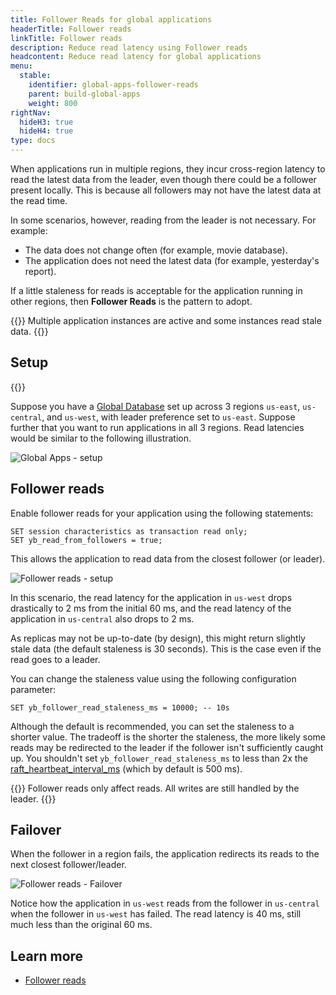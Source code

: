 ```yaml
---
title: Follower Reads for global applications
headerTitle: Follower reads
linkTitle: Follower reads
description: Reduce read latency using Follower reads
headcontent: Reduce read latency for global applications
menu:
  stable:
    identifier: global-apps-follower-reads
    parent: build-global-apps
    weight: 800
rightNav:
  hideH3: true
  hideH4: true
type: docs
---
```


When applications run in multiple regions, they incur cross-region latency to read the latest data from the leader, even though there could be a follower present locally. This is because all followers may not have the latest data at the read time.

In some scenarios, however, reading from the leader is not necessary. For example:

- The data does not change often (for example, movie database).
- The application does not need the latest data (for example, yesterday's report).

If a little staleness for reads is acceptable for the application running in other regions, then **Follower Reads** is the pattern to adopt.

{{<tip>}}
Multiple application instances are active and some instances read stale data.
{{</tip>}}

## Setup

{{<cluster-setup-tabs>}}

Suppose you have a [Global Database](../global-database) set up across 3 regions `us-east`, `us-central`, and `us-west`, with leader preference set to `us-east`. Suppose further that you want to run applications in all 3 regions. Read latencies would be similar to the following illustration.

![Global Apps - setup](/images/develop/global-apps/global-apps-follower-reads-setup.png)

## Follower reads

Enable follower reads for your application using the following statements:

```plpgsql
SET session characteristics as transaction read only;
SET yb_read_from_followers = true;
```

This allows the application to read data from the closest follower (or leader).

![Follower reads - setup](/images/develop/global-apps/global-apps-follower-reads-final.png)

In this scenario, the read latency for the application in `us-west` drops drastically to 2 ms from the initial 60 ms, and the read latency of the application in `us-central` also drops to 2 ms.

As replicas may not be up-to-date (by design), this might return slightly stale data (the default staleness is 30 seconds). This is the case even if the read goes to a leader.

You can change the staleness value using the following configuration parameter:

```plpgsql
SET yb_follower_read_staleness_ms = 10000; -- 10s
```

Although the default is recommended, you can set the staleness to a shorter value. The tradeoff is the shorter the staleness, the more likely some reads may be redirected to the leader if the follower isn't sufficiently caught up. You shouldn't set `yb_follower_read_staleness_ms` to less than 2x the [raft_heartbeat_interval_ms](../../../reference/configuration/yb-tserver/#raft-heartbeat-interval-ms) (which by default is 500 ms).

{{<note>}}
Follower reads only affect reads. All writes are still handled by the leader.
{{</note>}}

## Failover

When the follower in a region fails, the application redirects its reads to the next closest follower/leader.

![Follower reads - Failover](/images/develop/global-apps/global-apps-follower-reads-failover.png)

Notice how the application in `us-west` reads from the follower in `us-central` when the follower in `us-west` has failed. The read latency is 40 ms, still much less than the original 60 ms.

## Learn more

- [Follower reads](../../../explore/ysql-language-features/going-beyond-sql/follower-reads-ysql/)
